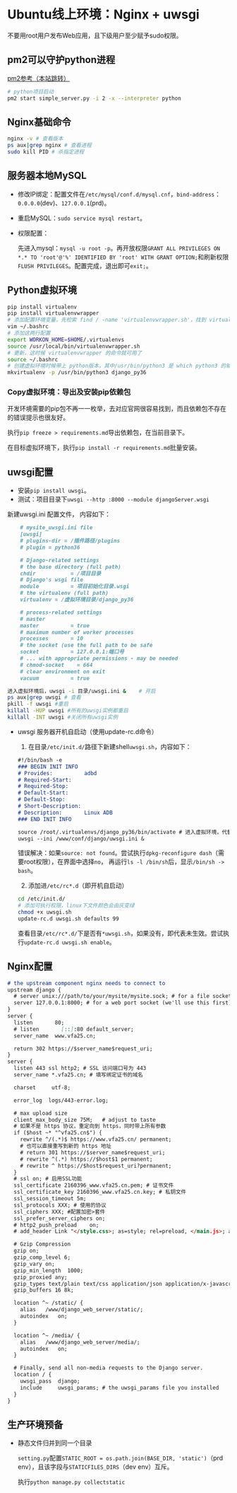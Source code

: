 # Ubuntu线上环境：Nginx + uwsgi

不要用root用户发布Web应用，且下级用户至少赋予sudo权限。

## pm2可以守护python进程

[pm2参考（本站跳转）](../../linux/config/pm2.html)

```sh
# python项目启动
pm2 start simple_server.py -i 2 -x --interpreter python
```

## Nginx基础命令

```sh
nginx -v # 查看版本
ps aux|grep nginx # 查看进程
sudo kill PID # 杀指定进程
```

## 服务器本地MySQL

- 修改IP绑定：配置文件在`/etc/mysql/conf.d/mysql.cnf`，`bind-address`：`0.0.0.0`(dev)、`127.0.0.1`(prd)。
- 重启MySQL：`sudo service mysql restart`。
- 权限配置：

  先进入mysql：`mysql -u root -p`。再开放权限`GRANT ALL PRIVILEGES ON *.* TO 'root'@'%' IDENTIFIED BY 'root' WITH GRANT OPTION;`和刷新权限`FLUSH PRIVILEGES`。配置完成，退出即可`exit;`。

## Python虚拟环境

```sh
pip install virtualenv
pip install virtualenvwrapper
# 添加配置环境变量，先检索 find / -name 'virtualenvwrapper.sh'，找到 virtualenvwrapper.sh 的路径
vim ~/.bashrc
# 添加这两行配置
export WORKON_HOME=$HOME/.virtualenvs
source /usr/local/bin/virtualenvwrapper.sh
# 更新，这时候 virtualenvwrapper 的命令就可用了
source ~/.bashrc
# 创建虚拟环境时候带上 python版本，其中/usr/bin/python3 是 which python3 的输出
mkvirtualenv -p /usr/bin/python3 django_py36
```

### Copy虚拟环境：导出及安装pip依赖包

开发环境需要的pip包不再一一枚举，去对应官网很容易找到，而且依赖包不存在的错误提示也很友好。

执行`pip freeze > requirements.md`导出依赖包，在当前目录下。

在目标虚拟环境下，执行`pip install -r requirements.md`批量安装。

## uwsgi配置

- 安装`pip install uwsgi`。
- 测试：项目目录下`uwsgi --http :8000 --module djangoServer.wsgi`

新建uwsgi.ini 配置文件， 内容如下：

```md
    # mysite_uwsgi.ini file
    [uwsgi]
    # plugins-dir = /插件路径/plugins
    # plugin = python36

    # Django-related settings
    # the base directory (full path)
    chdir           = /项目目录
    # Django's wsgi file
    module          = 项目初始化目录.wsgi
    # the virtualenv (full path)
    virtualenv = /虚拟环境目录/django_py36

    # process-related settings
    # master
    master          = true
    # maximum number of worker processes
    processes       = 10
    # the socket (use the full path to be safe
    socket          = 127.0.0.1:端口号
    # ... with appropriate permissions - may be needed
    # chmod-socket    = 664
    # clear environment on exit
    vacuum          = true

```

```sh
进入虚拟环境后，uwsgi -i 目录/uwsgi.ini &    # 开启
ps aux|grep uwsgi # 查看
pkill -f uwsgi #重启
killall -HUP uwsgi #所有的uwsgi实例都重启
killall -INT uwsgi #关闭所有uwsgi实例
```

- uwsgi 服务器开机自启动（使用update-rc.d命令）

  1. 在目录`/etc/init.d/`路径下新建shell`uwsgi.sh`，内容如下：

  ```md
  #!/bin/bash -e
  ### BEGIN INIT INFO
  # Provides:          adbd
  # Required-Start:
  # Required-Stop:
  # Default-Start:
  # Default-Stop:
  # Short-Description:
  # Description:       Linux ADB
  ### END INIT INFO

  source /root/.virtualenvs/django_py36/bin/activate # 进入虚拟环境，代替 workon django_py36
  uwsgi --ini /www/conf/django/uwsgi.ini &
  ```

  错误解决：如果`source: not found`。尝试执行`dpkg-reconfigure dash`（需要root权限），在界面中选择`no`，
  再运行`ls -l /bin/sh`后，显示`/bin/sh -> bash`。

  2. 添加进`/etc/rc*.d`（即开机自启动）

  ```sh
  cd /etc/init.d/
  # 添加可执行权限，linux下文件颜色会由灰变绿
  chmod +x uwsgi.sh
  update-rc.d uwsgi.sh defaults 99
  ```

  查看目录`/etc/rc*.d/`下是否有`*uwsgi.sh`，如果没有，即代表未生效。尝试执行`update-rc.d uwsgi.sh enable`。

## Nginx配置

```md
# the upstream component nginx needs to connect to
upstream django {
  # server unix:///path/to/your/mysite/mysite.sock; # for a file socket
  server 127.0.0.1:8000; # for a web port socket (we'll use this first)
}
server {
  listen       80;
  # listen       [::]:80 default_server;
  server_name  www.vfa25.cn;

  return 302 https://$server_name$request_uri;
}
server {
  listen 443 ssl http2; # SSL 访问端口号为 443
  server_name *.vfa25.cn; # 填写绑定证书的域名

  charset     utf-8;

  error_log  logs/443-error.log;

  # max upload size
  client_max_body_size 75M;   # adjust to taste
  # 如果不是 https 协议，重定向到 https，同时带上所有参数
  if ($host ~* "^vfa25.cn$") {
    rewrite ^/(.*)$ https://www.vfa25.cn/ permanent;
    # 也可以直接重写到新的 https 地址
    # return 301 https://$server_name$request_uri;
    # rewrite ^(.*) https://$host$1 permanent;  
    # rewrite ^ https://$host$request_uri?permanent;
  }
  # ssl on; # 启用SSL功能
  ssl_certificate 2160396_www.vfa25.cn.pem; # 证书文件
  ssl_certificate_key 2160396_www.vfa25.cn.key; # 私钥文件
  ssl_session_timeout 5m;
  ssl_protocols XXX; # 使用的协议
  ssl_ciphers XXX; #配置加密>套件
  ssl_prefer_server_ciphers on;
  # http2_push_preload    on;
  # add_header Link "</style.css>; as=style; rel=preload, </main.js>; as=script; rel=preload, </image.jpg>; as=image; rel=preload";

  # Gzip Compression
  gzip on;
  gzip_comp_level 6;
  gzip_vary on;
  gzip_min_length  1000;
  gzip_proxied any;
  gzip_types text/plain text/css application/json application/x-javascript text/xml application/xml application/xml+rss text/javascript;
  gzip_buffers 16 8k;

  location ^~ /static/ {
    alias   /www/django_web_server/static/;
    autoindex   on;
  }

  location ^~ /media/ {
    alias   /www/django_web_server/media/;
    autoindex   on;
  }

  # Finally, send all non-media requests to the Django server.
  location / {
    uwsgi_pass  django;
    include     uwsgi_params; # the uwsgi_params file you installed
  }
}

```

## 生产环境预备

- 静态文件归并到同一个目录

  `setting.py`配置`STATIC_ROOT = os.path.join(BASE_DIR, 'static')`（prd env），且该字段与`STATICFILES_DIRS`（dev env）互斥。

  执行`python manage.py collectstatic`
